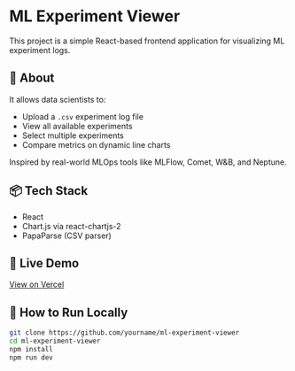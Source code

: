 # ML Experiment Viewer

This project is a simple React-based frontend application for visualizing ML experiment logs.

## 🧠 About

It allows data scientists to:
- Upload a `.csv` experiment log file
- View all available experiments
- Select multiple experiments
- Compare metrics on dynamic line charts

Inspired by real-world MLOps tools like MLFlow, Comet, W&B, and Neptune.

## 📦 Tech Stack

- React
- Chart.js via react-chartjs-2
- PapaParse (CSV parser)

## 🚀 Live Demo

[View on Vercel](https://your-vercel-app.vercel.app)

## 📝 How to Run Locally

```bash
git clone https://github.com/yourname/ml-experiment-viewer
cd ml-experiment-viewer
npm install
npm run dev
